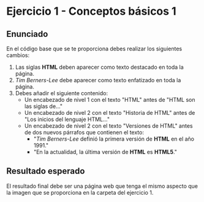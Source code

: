 # Ejercicio 1 - Conceptos básicos 1

## Enunciado

En el código base que se te proporciona debes realizar los siguientes cambios:

1. Las siglas **HTML** deben aparecer como texto destacado en toda la página.
2. *Tim Berners-Lee* debe aparecer como texto enfatizado en toda la página.
3. Debes añadir el siguiente contenido:
   - Un encabezado de nivel 1 con el texto "HTML" antes de "HTML son las siglas de..."
   - Un encabezado de nivel 2 con el texto "Historia de HTML" antes de "Los inicios del lenguaje HTML..."
   - Un encabezado de nivel 2 con el texto "Versiones de HTML" antes de dos nuevos párrafos que contienen el texto:
     - "*Tim Berners-Lee* definió la primera versión de **HTML** en el año 1991."
     - "En la actualidad, la última versión de **HTML** es **HTML5**."

## Resultado esperado

El resultado final debe ser una página web que tenga el mismo aspecto que la imagen que se proporciona en la carpeta del ejercicio 1.
